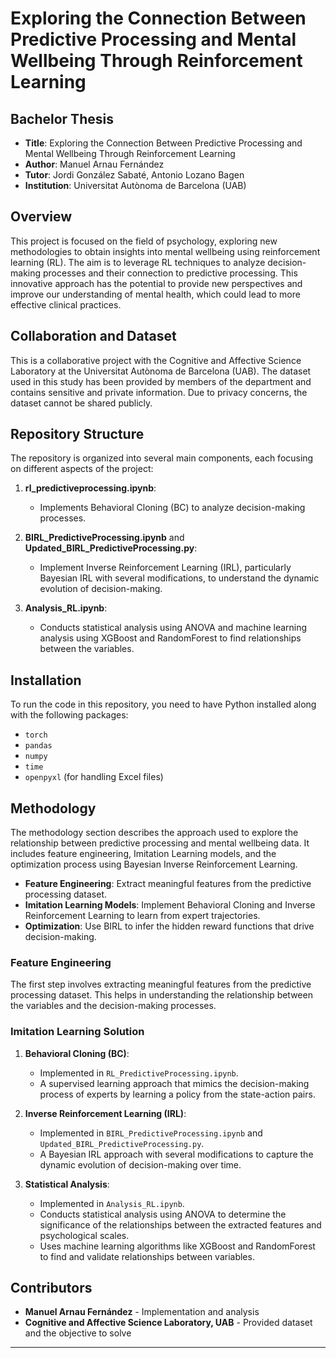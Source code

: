 # Exploring the Connection Between Predictive Processing and Mental Wellbeing Through Reinforcement Learning

## Bachelor Thesis

- **Title**: Exploring the Connection Between Predictive Processing and Mental Wellbeing Through Reinforcement Learning
- **Author**: Manuel Arnau Fernández
- **Tutor**: Jordi González Sabaté, Antonio Lozano Bagen
- **Institution**: Universitat Autònoma de Barcelona (UAB)

## Overview

This project is focused on the field of psychology, exploring new methodologies to obtain insights into mental wellbeing using reinforcement learning (RL). The aim is to leverage RL techniques to analyze decision-making processes and their connection to predictive processing. This innovative approach has the potential to provide new perspectives and improve our understanding of mental health, which could lead to more effective clinical practices.

## Collaboration and Dataset

This is a collaborative project with the Cognitive and Affective Science Laboratory at the Universitat Autònoma de Barcelona (UAB). The dataset used in this study has been provided by members of the department and contains sensitive and private information. Due to privacy concerns, the dataset cannot be shared publicly.

## Repository Structure

The repository is organized into several main components, each focusing on different aspects of the project:

1. **rl_predictiveprocessing.ipynb**:
   - Implements Behavioral Cloning (BC) to analyze decision-making processes.
   
2. **BIRL_PredictiveProcessing.ipynb** and **Updated_BIRL_PredictiveProcessing.py**:
   - Implement Inverse Reinforcement Learning (IRL), particularly Bayesian IRL with several modifications, to understand the dynamic evolution of decision-making.

3. **Analysis_RL.ipynb**:
   - Conducts statistical analysis using ANOVA and machine learning analysis using XGBoost and RandomForest to find relationships between the variables.

## Installation

To run the code in this repository, you need to have Python installed along with the following packages:
- `torch`
- `pandas`
- `numpy`
- `time`
- `openpyxl` (for handling Excel files)

## Methodology

The methodology section describes the approach used to explore the relationship between predictive processing and mental wellbeing data. It includes feature engineering, Imitation Learning models, and the optimization process using Bayesian Inverse Reinforcement Learning.

- **Feature Engineering**: Extract meaningful features from the predictive processing dataset.
- **Imitation Learning Models**: Implement Behavioral Cloning and Inverse Reinforcement Learning to learn from expert trajectories.
- **Optimization**: Use BIRL to infer the hidden reward functions that drive decision-making.

### Feature Engineering

The first step involves extracting meaningful features from the predictive processing dataset. This helps in understanding the relationship between the variables and the decision-making processes.

### Imitation Learning Solution

1. **Behavioral Cloning (BC)**:
    - Implemented in `RL_PredictiveProcessing.ipynb`.
    - A supervised learning approach that mimics the decision-making process of experts by learning a policy from the state-action pairs.

2. **Inverse Reinforcement Learning (IRL)**:
    - Implemented in `BIRL_PredictiveProcessing.ipynb` and `Updated_BIRL_PredictiveProcessing.py`.
    - A Bayesian IRL approach with several modifications to capture the dynamic evolution of decision-making over time.

3. **Statistical Analysis**: 
    - Implemented in `Analysis_RL.ipynb`.
    - Conducts statistical analysis using ANOVA to determine the significance of the relationships between the extracted features and psychological scales.
    - Uses machine learning algorithms like XGBoost and RandomForest to find and validate relationships between variables.


## Contributors

- **Manuel Arnau Fernández** - Implementation and analysis
- **Cognitive and Affective Science Laboratory, UAB** - Provided dataset and the objective to solve


---


